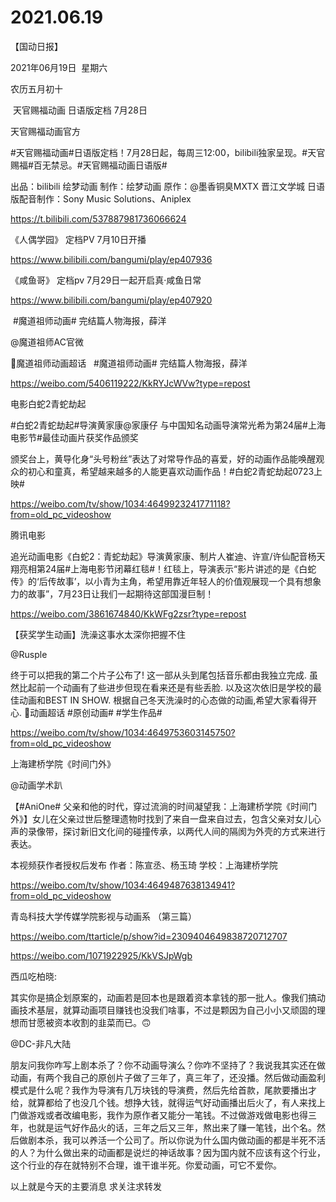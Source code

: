 ﻿#  2021.06.19
【国动日报】

2021年06月19日  星期六


农历五月初十


 天官赐福动画 日语版定档 7月28日

天官赐福动画官方                  


#天官赐福动画#日语版定档！7月28日起，每周三12:00，bilibili独家呈现。#天官赐福#百无禁忌。#天官赐福动画日语版#

出品：bilibili 绘梦动画
制作：绘梦动画
原作：@墨香铜臭MXTX 晋江文学城
日语版配音制作：Sony Music Solutions、Aniplex

https://t.bilibili.com/537887981736066624

《人偶学园》 定档PV 7月10日开播

https://www.bilibili.com/bangumi/play/ep407936




《咸鱼哥》 定档pv 7月29日一起开启真·咸鱼日常

https://www.bilibili.com/bangumi/play/ep407920

 #魔道祖师动画# 完结篇人物海报，薛洋

@魔道祖师AC官微 


魔道祖师动画超话   #魔道祖师动画# 完结篇人物海报，薛洋

https://weibo.com/5406119222/KkRYJcWVw?type=repost

电影白蛇2青蛇劫起                     


#白蛇2青蛇劫起#导演黄家康@家康仔 与中国知名动画导演常光希为第24届#上海电影节#最佳动画片获奖作品颁奖

颁奖台上，黄导化身“头号粉丝”表达了对常导作品的喜爱，好的动画作品能唤醒观众的初心和童真，希望越来越多的人能更喜欢动画作品！#白蛇2青蛇劫起0723上映#

https://weibo.com/tv/show/1034:4649923241771118?from=old_pc_videoshow

腾讯电影                      


追光动画电影《白蛇2：青蛇劫起》导演黄家康、制片人崔迪、许宣/许仙配音杨天翔亮相第24届#上海电影节闭幕红毯#！红毯上，导演表示“影片讲述的是《白蛇传》的‘后传故事’，以小青为主角，希望用靠近年轻人的价值观展现一个具有想象力的故事”，7月23日让我们一起期待这部国漫巨制！

https://weibo.com/3861674840/KkWFg2zsr?type=repost

【获奖学生动画】洗澡这事水太深你把握不住

@Rusple                            

终于可以把我的第二个片子公布了! 这一部从头到尾包括音乐都由我独立完成. 虽然比起前一个动画有了些进步但现在看来还是有些丢脸. 以及这次依旧是学校的最佳动画和BEST IN SHOW. 根据自己冬天洗澡时的心态做的动画,希望大家看得开心.
动画超话 #原创动画# #学生作品#

https://weibo.com/tv/show/1034:4649753603145750?from=old_pc_videoshow

上海建桥学院《时间门外》

@动画学术趴   


【#AniOne# 父亲和他的时代，穿过流淌的时间凝望我：上海建桥学院《时间门外》】女儿在父亲过世后整理遗物时找到了来自一盘来自过去，包含父亲对女儿心声的录像带，探讨新旧文化间的碰撞传承，以两代人间的隔阂为外壳的方式来进行表达。

本视频获作者授权后发布
作者：陈宣丞、杨玉琦
学校：上海建桥学院

https://weibo.com/tv/show/1034:4649487638134941?from=old_pc_videoshow

青岛科技大学传媒学院影视与动画系 （第三篇）

https://weibo.com/ttarticle/p/show?id=2309404649838720712707

https://weibo.com/1071922925/KkVSJpWgb

西瓜吃柏晓:                 


其实你是搞企划原案的，动画若是回本也是跟着资本拿钱的那一批人。像我们搞动画技术基层，就算动画项目赚钱也没我们啥事，不过是颗因为自己小小又顽固的理想而甘愿被资本收割的韭菜而已。🙃

@DC-非凡大陆

朋友问我你咋写上剧本杀了？你不动画导演么？你咋不坚持了？我说我其实还在做动画，有两个我自己的原创片子做了三年了，真三年了，还没播。然后做动画盈利模式是什么呢？我作为导演有几万块钱的导演费，然后先给首款，尾款要播出才给，就算都给了也没几个钱。想挣大钱，就得运气好动画播出后火了，有人来找上门做游戏或者改编电影，我作为原作者又能分一笔钱。不过做游戏做电影也得三年，也就是运气好作品火的话，三年之后又三年，熬出来了赚一笔钱，出个名。然后做剧本杀，我可以养活一个公司了。所以你说为什么国内做动画的都是半死不活的人？为什么做出来的动画都是说烂的神话故事？因为国内就不应该有这个行业，这个行业的存在就特别不合理，谁干谁半死。你爱动画，可它不爱你。







以上就是今天的主要消息
求关注求转发
















